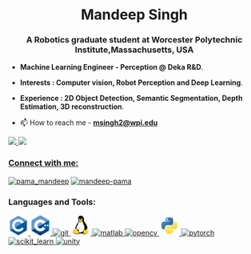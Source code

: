 <h1 align="center"> Mandeep Singh </h1>
<h3 align="center">A Robotics graduate student at Worcester Polytechnic Institute,Massachusetts, USA</h3>

- **Machine Learning Engineer - Perception @ Deka R&D**.
  
-  **Interests : Computer vision, Robot Perception and Deep Learning**.

- **Experience : 2D Object Detection, Semantic Segmentation, Depth Estimation, 3D reconstruction**.
  
- 📫 How to reach me - **msingh2@wpi.edu**

  <!-- <p align="left"> <img src="https://komarev.com/ghpvc/?username=MandeepSingh396&label=Profile%20views&color=0e75b6&style=flat" alt="MandeepSingh396" /> </p> -->

<div>
  <a href="https://github.com/MandeepSingh396">
  <img height="145em" src="https://github-readme-stats.vercel.app/api?username=MandeepSingh396&show_icons=true&&hide=stars,prs"/>
  <img height="145em" src="https://github-readme-stats.vercel.app/api/top-langs/?username=MandeepSingh396&layout=compact&langs_count=4"/>
</div>

<!-- ![Mandeep's GitHub stats](https://github-readme-stats.vercel.app/api?username=MandeepSingh396&show_icons=true&&hide=stars,prs) -->
<!-- ![Top Programming Languages](https://github-readme-stats.vercel.app/api/top-langs/?username=MandeepSingh396&layout=compact) -->

<h3 align="left">Connect with me:</h3>
<p align="left">
<a href="https://twitter.com/pama_mandeep" target="blank"><img align="center" src="https://raw.githubusercontent.com/rahuldkjain/github-profile-readme-generator/master/src/images/icons/Social/twitter.svg" alt="pama_mandeep" height="30" width="40" /></a>
<a href="https://linkedin.com/in/mandeep-pama" target="blank"><img align="center" src="https://raw.githubusercontent.com/rahuldkjain/github-profile-readme-generator/master/src/images/icons/Social/linked-in-alt.svg" alt="mandeep-pama" height="30" width="40" /></a>
</p>

<h3 align="left">Languages and Tools:</h3>
<p align="left"> <a href="https://www.cprogramming.com/" target="_blank" rel="noreferrer"> <img src="https://raw.githubusercontent.com/devicons/devicon/master/icons/c/c-original.svg" alt="c" width="40" height="40"/> </a> <a href="https://www.w3schools.com/cpp/" target="_blank" rel="noreferrer"> <img src="https://raw.githubusercontent.com/devicons/devicon/master/icons/cplusplus/cplusplus-original.svg" alt="cplusplus" width="40" height="40"/> </a> <a href="https://git-scm.com/" target="_blank" rel="noreferrer"> <img src="https://www.vectorlogo.zone/logos/git-scm/git-scm-icon.svg" alt="git" width="40" height="40"/> </a> <a href="https://www.linux.org/" target="_blank" rel="noreferrer"> <img src="https://raw.githubusercontent.com/devicons/devicon/master/icons/linux/linux-original.svg" alt="linux" width="40" height="40"/> </a> <a href="https://www.mathworks.com/" target="_blank" rel="noreferrer"> <img src="https://upload.wikimedia.org/wikipedia/commons/2/21/Matlab_Logo.png" alt="matlab" width="40" height="40"/> </a> <a href="https://opencv.org/" target="_blank" rel="noreferrer"> <img src="https://www.vectorlogo.zone/logos/opencv/opencv-icon.svg" alt="opencv" width="40" height="40"/> </a> <a href="https://www.python.org" target="_blank" rel="noreferrer"> <img src="https://raw.githubusercontent.com/devicons/devicon/master/icons/python/python-original.svg" alt="python" width="40" height="40"/> </a> <a href="https://pytorch.org/" target="_blank" rel="noreferrer"> <img src="https://www.vectorlogo.zone/logos/pytorch/pytorch-icon.svg" alt="pytorch" width="40" height="40"/> </a> <a href="https://scikit-learn.org/" target="_blank" rel="noreferrer"> <img src="https://upload.wikimedia.org/wikipedia/commons/0/05/Scikit_learn_logo_small.svg" alt="scikit_learn" width="40" height="40"/> </a> <a href="https://unity.com/" target="_blank" rel="noreferrer"> <img src="https://www.vectorlogo.zone/logos/unity3d/unity3d-icon.svg" alt="unity" width="40" height="40"/> </a> </p>


